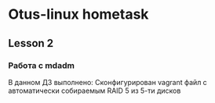 # Otus-linux hometask
## Lesson 2
### Работа с mdadm
В данном ДЗ выполнено:
Cконфигурирован vagrant файл с автоматически собираемым RAID 5 из 5-ти дисков